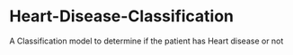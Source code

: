 # Heart-Disease-Classification
A Classification model to determine if the patient has Heart disease or not
